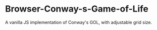 # Browser-Conway-s-Game-of-Life
A vanilla JS implementation of Conway's GOL, with adjustable grid size.
